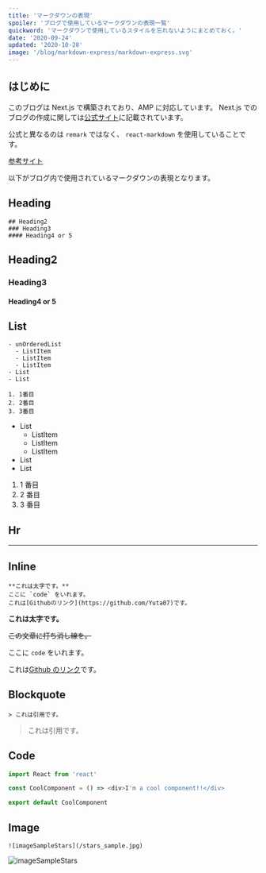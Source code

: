 ```yaml
---
title: 'マークダウンの表現'
spoiler: 'ブログで使用しているマークダウンの表現一覧'
quickword: 'マークダウンで使用しているスタイルを忘れないようにまとめておく。'
date: '2020-09-24'
updated: '2020-10-28'
image: '/blog/markdown-express/markdown-express.svg'
---
```


## はじめに

このブログは Next.js で構築されており、AMP に対応しています。
Next.js でのブログの作成に関しては[公式サイト](https://nextjs.org/)に記載されています。

公式と異なるのは `remark` ではなく、 `react-markdown` を使用していることです。

[参考サイト](https://jfelix.info/blog/how-to-make-a-static-blog-with-next-js)

以下がブログ内で使用されているマークダウンの表現となります。

## Heading

```
## Heading2
### Heading3
#### Heading4 or 5
```

## Heading2

### Heading3

#### Heading4 or 5

## List

```
- unOrderedList
  - ListItem
  - ListItem
  - ListItem
- List
- List

1. 1番目
2. 2番目
3. 3番目
```

- List
  - ListItem
  - ListItem
  - ListItem
- List
- List

1. 1 番目
2. 2 番目
3. 3 番目

## Hr

---

## Inline

```
**これは太字です。**
ここに `code` をいれます。
これは[Githubのリンク](https://github.com/Yuta07)です。
```

**これは太字です。**

~~この文章に打ち消し線を。~~

ここに `code` をいれます。

これは[Github のリンク](https://github.com/Yuta07)です。

## Blockquote

```
> これは引用です。
```

> これは引用です。

## Code

```typescript
import React from 'react'

const CoolComponent = () => <div>I'm a cool component!!</div>

export default CoolComponent
```

## Image

```
![imageSampleStars](/stars_sample.jpg)
```

![imageSampleStars](/blog/markdown-express/stars_sample.jpg)
